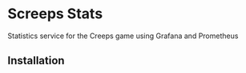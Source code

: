 # Screeps Stats
Statistics service for the Creeps game using Grafana and Prometheus

## Installation